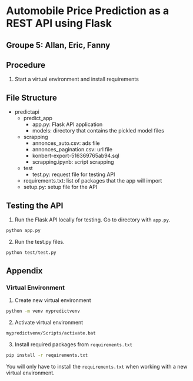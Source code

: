 # Automobile Price Prediction as a REST API using Flask

## Groupe 5: Allan, Eric, Fanny

## Procedure
1. Start a virtual environment and install requirements

## File Structure
* predictapi
    * predict_app
        * app.py: Flask API application
        * models: directory that contains the pickled model files
    * scrapping
        * annonces_auto.csv: ads file
        * annonces_pagination.csv: url file
        * konbert-export-516369765ab94.sql
        * scrapping.ipynb: script scrapping 
    * test
        * test.py: request file for testing API
    * requirements.txt: list of packages that the app will import
    * setup.py: setup file for the API

## Testing the API
1. Run the Flask API locally for testing. Go to directory with `app.py`.

```bash
python app.py
```
2. Run the test.py files.

```bash
python test/test.py
```

## Appendix

### Virtual Environment
1. Create new virtual environment
```bash
python -m venv mypredictvenv
```
2. Activate virtual environment
```bash
mypredictvenv/Scripts/activate.bat
```
3. Install required packages from `requirements.txt`
```bash
pip install -r requirements.txt 
```
You will only have to install the `requirements.txt` when working with a new virtual environment.